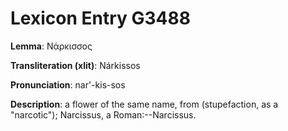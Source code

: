 # Lexicon Entry G3488

**Lemma**: Νάρκισσος

**Transliteration (xlit)**: Nárkissos

**Pronunciation**: nar'-kis-sos

**Description**:
a flower of the same name, from  (stupefaction, as a "narcotic"); Narcissus, a Roman:--Narcissus.
